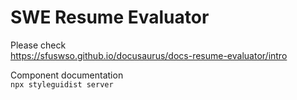 # SWE Resume Evaluator

Please check  
https://sfuswso.github.io/docusaurus/docs-resume-evaluator/intro  

Component documentation  
`npx styleguidist server`